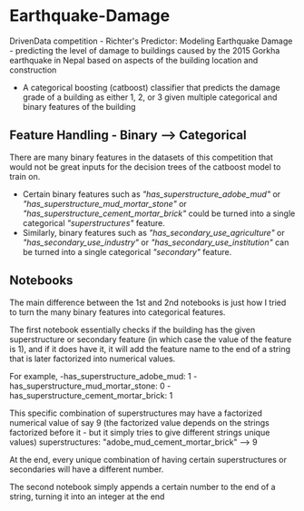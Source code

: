 # Earthquake-Damage
DrivenData competition - Richter's Predictor: Modeling Earthquake Damage - predicting the level of damage to buildings caused by the 2015 Gorkha earthquake in Nepal based on aspects of the building location and construction

- A categorical boosting (catboost) classifier that predicts the damage grade of a building as either 1, 2, or 3 given multiple categorical and binary features of the building

## Feature Handling - Binary --> Categorical
There are many binary features in the datasets of this competition that would not be great inputs for the decision trees of the catboost model to train on. 
- Certain binary features such as *"has_superstructure_adobe_mud"* or *"has_superstructure_mud_mortar_stone"* or *"has_superstructure_cement_mortar_brick"* could be turned into a single categorical *"superstructures"* feature.
- Similarly, binary features such as *"has_secondary_use_agriculture"* or *"has_secondary_use_industry"* or *"has_secondary_use_institution"* can be turned into a single categorical *"secondary"* feature.

## Notebooks
The main difference between the 1st and 2nd notebooks is just how I tried to turn the many binary features into categorical features.


The first notebook essentially checks if the building has the given superstructure or secondary feature (in which case the value of the feature is 1), and if it does have it, it will add the feature name to the end of a string that is later factorized into numerical values.

For example,
    -has_superstructure_adobe_mud: 1
    -has_superstructure_mud_mortar_stone: 0
    -has_superstructure_cement_mortar_brick: 1

This specific combination of superstructures may have a factorized numerical value of say 9 (the factorized value depends on the strings factorized before it - but it simply tries to give different strings unique values)
superstructures: "adobe_mud_cement_mortar_brick" --> 9

At the end, every unique combination of having certain superstructures or secondaries will have a different number.


The second notebook simply appends a certain number to the end of a string, turning it into an integer at the end
